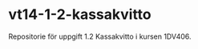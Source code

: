 vt14-1-2-kassakvitto
====================

Repositorie för uppgift 1.2 Kassakvitto i kursen 1DV406.
